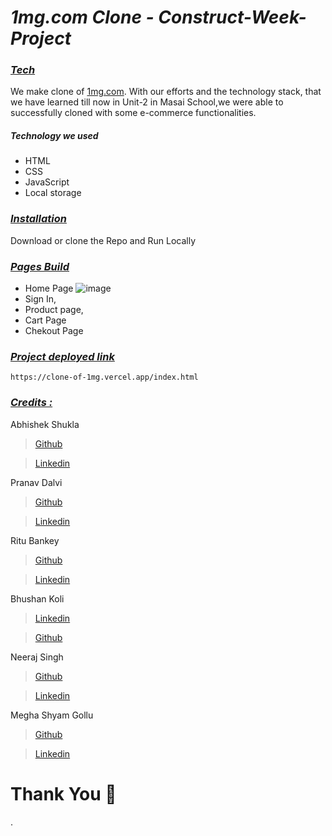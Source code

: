 
# **_1mg.com Clone - Construct-Week-Project_**

### _<u>Tech</u>_

We make clone of <a href="https://www.1mg.com/" target="_blank">1mg.com</a>. With our efforts and the technology stack, that we have learned till now in Unit-2 in Masai School,we were able to successfully cloned with some e-commerce functionalities.

<div style='page-break-after: always'></div>

##### Technology we used

- HTML
- CSS
- JavaScript
- Local storage

<div style='page-break-after: always'></div>

### _<u>Installation</u>_

Download or clone the Repo and Run Locally

<div style='page-break-after: always'></div>

### _<u>Pages Build</u>_

- Home Page
![image](https://user-images.githubusercontent.com/95949460/159298130-7ecde8b2-3c0f-4bdc-b45a-306c5f7946cf.png)
- Sign In, 
- Product page, 
- Cart Page 
- Chekout Page

<div style='page-break-after: always'></div>


<div style='page-break-after: always'></div>

### _<u>Project deployed link</u>_
```
https://clone-of-1mg.vercel.app/index.html

```


<div style='page-break-after: always'></div>

### _<u>Credits :</u>_

Abhishek Shukla

> <a href="https://github.com/shuklabhisekh" target="_blank">Github</a>

> <a href="https://www.linkedin.com/in/shuklabhisekh/" target="_blank">Linkedin</a>

Pranav Dalvi

> <a href="https://github.com/PranavDalvi9" target="_blank">Github</a>

> <a href="https://www.linkedin.com/in/pranavsanjaydalvi/" target="_blank">Linkedin</a>

Ritu Bankey

> <a href="https://github.com/Ritu1011" target="_blank">Github</a>

> <a href="https://www.linkedin.com/in/ritu-bankey-857160211/" target="_blank">Linkedin</a>

Bhushan Koli

> <a href="https://www.linkedin.com/in/bhushan-koli-3aabb41a8/" target="_blank">Linkedin</a>

> <a href="https://github.com/Bhushankoli28" target="_blank">Github</a>

Neeraj Singh

> <a href="https://github.com/NeerajSingh007" target="_blank">Github</a>

> <a href="https://www.linkedin.com/in/neeraj-singh-751235166/" target="_blank">Linkedin</a>

Megha Shyam Gollu

> <a href="https://github.com/meghashyamgollu" target="_blank">Github</a>

> <a href="https://www.linkedin.com/in/megha-shyam-gollu/" target="_blank">Linkedin</a>



# Thank You :sparkling_heart:
.
